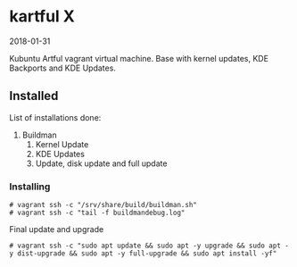 # kartful X

2018-01-31

Kubuntu Artful vagrant virtual machine.
Base with kernel updates, KDE Backports and KDE Updates.

## Installed

List of installations done:
1. Buildman
   1. Kernel Update
   2. KDE Updates
   3. Update, disk update and full update

### Installing

```
# vagrant ssh -c "/srv/share/build/buildman.sh"
# vagrant ssh -c "tail -f buildmandebug.log"
```
Final update and upgrade
```
# vagrant ssh -c "sudo apt update && sudo apt -y upgrade && sudo apt -y dist-upgrade && sudo apt -y full-upgrade && sudo apt install -yf"
```
